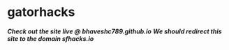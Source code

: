 # gatorhacks

**_Check out the site live @ bhaveshc789.github.io_**
**_We should redirect this site to the domain sfhacks.io_**
